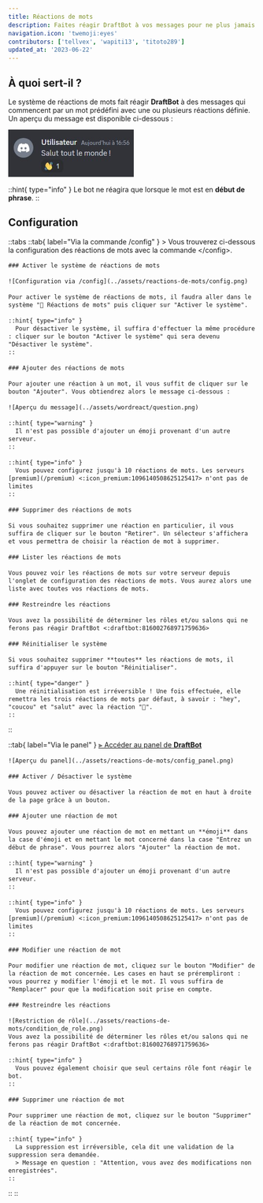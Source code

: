 ```yaml
---
title: Réactions de mots
description: Faites réagir DraftBot à vos messages pour ne plus jamais vous sentir seul.
navigation.icon: 'twemoji:eyes'
contributors: ['tellvex', 'wapiti13', 'titoto289']
updated_at: '2023-06-22'
---
```


## À quoi sert-il ?

Le système de réactions de mots fait réagir **DraftBot** à des messages qui commencent par un mot prédéfini avec une ou plusieurs réactions définie. Un aperçu du message est disponible ci-dessous :

![Aperçu du système](../assets/wordreact/view_wordreact.jpg)

::hint{ type="info" }
  Le bot ne réagira que lorsque le mot est en **début de phrase**.
::

## Configuration

::tabs
  ::tab{ label="Via la commande /config" }
    > Vous trouverez ci-dessous la configuration des réactions de mots avec la commande \</config>.

    ### Activer le système de réactions de mots

    ![Configuration via /config](../assets/reactions-de-mots/config.png)

    Pour activer le système de réactions de mots, il faudra aller dans le système "👀 Réactions de mots" puis cliquer sur "Activer le système".

    ::hint{ type="info" }
      Pour désactiver le système, il suffira d'effectuer la même procédure : cliquer sur le bouton "Activer le système" qui sera devenu "Désactiver le système".
    ::

    ### Ajouter des réactions de mots

    Pour ajouter une réaction à un mot, il vous suffit de cliquer sur le bouton "Ajouter". Vous obtiendrez alors le message ci-dessous :

    ![Aperçu du message](../assets/wordreact/question.png)

    ::hint{ type="warning" }
      Il n'est pas possible d'ajouter un émoji provenant d'un autre serveur.
    ::

    ::hint{ type="info" }
      Vous pouvez configurez jusqu'à 10 réactions de mots. Les serveurs [premium](/premium) <:icon_premium:1096140508625125417> n'ont pas de limites
    ::

    ### Supprimer des réactions de mots

    Si vous souhaitez supprimer une réaction en particulier, il vous suffira de cliquer sur le bouton "Retirer". Un sélecteur s'affichera et vous permettra de choisir la réaction de mot à supprimer.

    ### Lister les réactions de mots

    Vous pouvez voir les réactions de mots sur votre serveur depuis l'onglet de configuration des réactions de mots. Vous aurez alors une liste avec toutes vos réactions de mots.

    ### Restreindre les réactions

    Vous avez la possibilité de déterminer les rôles et/ou salons qui ne ferons pas réagir DraftBot <:draftbot:816002768971759636>

    ### Réinitialiser le système

    Si vous souhaitez supprimer **toutes** les réactions de mots, il suffira d'appuyer sur le bouton "Réinitialiser".

    ::hint{ type="danger" }
      Une réinitialisation est irréversible ! Une fois effectuée, elle remettra les trois réactions de mots par défaut, à savoir : "hey", "coucou" et "salut" avec la réaction "👋".
    ::
  ::

  ::tab{ label="Via le panel" }
    [⫸ Accéder au panel de **DraftBot**](/dashboard/first/words-reactions)

    ![Aperçu du panel](../assets/reactions-de-mots/config_panel.png)

    ### Activer / Désactiver le système

    Vous pouvez activer ou désactiver la réaction de mot en haut à droite de la page grâce à un bouton.

    ### Ajouter une réaction de mot

    Vous pouvez ajouter une réaction de mot en mettant un **émoji** dans la case d'émoji et en mettant le mot concerné dans la case "Entrez un début de phrase". Vous pourrez alors "Ajouter" la réaction de mot.

    ::hint{ type="warning" }
      Il n'est pas possible d'ajouter un émoji provenant d'un autre serveur.
    ::

    ::hint{ type="info" }
      Vous pouvez configurez jusqu'à 10 réactions de mots. Les serveurs [premium](/premium) <:icon_premium:1096140508625125417> n'ont pas de limites
    ::

    ### Modifier une réaction de mot

    Pour modifier une réaction de mot, cliquez sur le bouton "Modifier" de la réaction de mot concernée. Les cases en haut se prérempliront : vous pourrez y modifier l'émoji et le mot. Il vous suffira de "Remplacer" pour que la modification soit prise en compte.

    ### Restreindre les réactions

    ![Restriction de rôle](../assets/reactions-de-mots/condition_de_role.png)
    Vous avez la possibilité de déterminer les rôles et/ou salons qui ne ferons pas réagir DraftBot <:draftbot:816002768971759636>

    ::hint{ type="info" }
      Vous pouvez également choisir que seul certains rôle font réagir le bot.
    ::

    ### Supprimer une réaction de mot

    Pour supprimer une réaction de mot, cliquez sur le bouton "Supprimer" de la réaction de mot concernée.

    ::hint{ type="info" }
      La suppression est irréversible, cela dit une validation de la suppression sera demandée.
      > Message en question : "Attention, vous avez des modifications non enregistrées".
    ::
  ::
::


